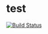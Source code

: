 # test
[![Build Status][1]][2]


[1]: https://travis-ci.org/physikerwelt/tests.svg
[2]: https://travis-ci.org/physikerwelt/tests
